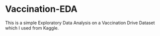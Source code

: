 # Vaccination-EDA
This is a simple Exploratory Data Analysis on a Vaccination Drive Dataset which I used from Kaggle. 
